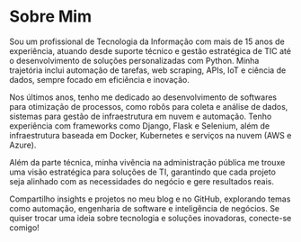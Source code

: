 # Sobre Mim

Sou um profissional de Tecnologia da Informação com mais de 15 anos de experiência, atuando desde suporte técnico e gestão estratégica de TIC até o desenvolvimento de soluções personalizadas com Python. Minha trajetória inclui automação de tarefas, web scraping, APIs, IoT e ciência de dados, sempre focado em eficiência e inovação.

Nos últimos anos, tenho me dedicado ao desenvolvimento de softwares para otimização de processos, como robôs para coleta e análise de dados, sistemas para gestão de infraestrutura em nuvem e automação. Tenho experiência com frameworks como Django, Flask e Selenium, além de infraestrutura baseada em Docker, Kubernetes e serviços na nuvem (AWS e Azure).

Além da parte técnica, minha vivência na administração pública me trouxe uma visão estratégica para soluções de TI, garantindo que cada projeto seja alinhado com as necessidades do negócio e gere resultados reais.

Compartilho insights e projetos no meu blog e no GitHub, explorando temas como automação, engenharia de software e inteligência de negócios. Se quiser trocar uma ideia sobre tecnologia e soluções inovadoras, conecte-se comigo!